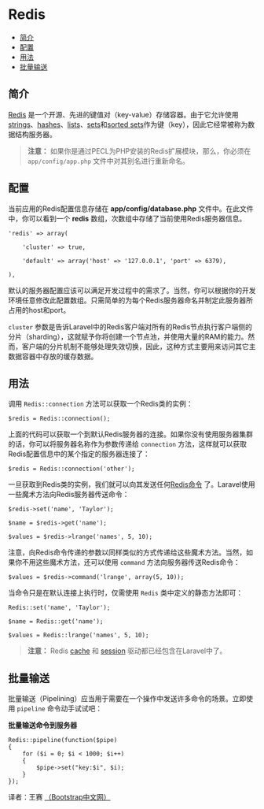 # Redis

- [简介](#introduction)
- [配置](#configuration)
- [用法](#usage)
- [批量输送](#pipelining)

<a name="introduction"></a>
## 简介

[Redis](http://redis.io) 是一个开源、先进的键值对（key-value）存储容器。由于它允许使用[strings](http://redis.io/topics/data-types#strings)、[hashes](http://redis.io/topics/data-types#hashes)、[lists](http://redis.io/topics/data-types#lists)、[sets](http://redis.io/topics/data-types#sets)和[sorted sets](http://redis.io/topics/data-types#sorted-sets)作为键（key），因此它经常被称为数据结构服务器。

> **注意：** 如果你是通过PECL为PHP安装的Redis扩展模块，那么，你必须在 `app/config/app.php` 文件中对其别名进行重新命名。

<a name="configuration"></a>
## 配置

当前应用的Redis配置信息存储在 **app/config/database.php** 文件中。在此文件中，你可以看到一个 **redis** 数组，次数组中存储了当前使用Redis服务器信息。

	'redis' => array(

		'cluster' => true,

		'default' => array('host' => '127.0.0.1', 'port' => 6379),

	),

默认的服务器配置应该可以满足开发过程中的需求了。当然，你可以根据你的开发环境任意修改此配置数组。只需简单的为每个Redis服务器命名并制定此服务器所占用的host和port。

`cluster` 参数是告诉Laravel中的Redis客户端对所有的Redis节点执行客户端侧的分片（sharding），这就赋予你将创建一个节点池，并使用大量的RAM的能力。然而，客户端的分片机制不能够处理失效切换，因此，这种方式主要用来访问其它主数据容器中存放的缓存数据。

<a name="usage"></a>
## 用法

调用 `Redis::connection` 方法可以获取一个Redis类的实例：

	$redis = Redis::connection();

上面的代码可以获取一个到默认Redis服务器的连接。如果你没有使用服务器集群的话，你可以将服务器名称作为参数传递给 `connection` 方法，这样就可以获取Redis配置信息中的某个指定的服务器连接了：

	$redis = Redis::connection('other');

一旦获取到Redis类的实例，我们就可以向其发送任何[Redis命令](http://redis.io/commands) 了。Laravel使用一些魔术方法向Redis服务器传送命令：

	$redis->set('name', 'Taylor');

	$name = $redis->get('name');

	$values = $redis->lrange('names', 5, 10);

注意，向Redis命令传递的参数以同样类似的方式传递给这些魔术方法。当然，如果你不用这些魔术方法，还可以使用 `command` 方法向服务器传送Redis命令：

	$values = $redis->command('lrange', array(5, 10));

当命令只是在默认连接上执行时，仅需使用 `Redis` 类中定义的静态方法即可：

	Redis::set('name', 'Taylor');

	$name = Redis::get('name');

	$values = Redis::lrange('names', 5, 10);

> **注意：** Redis [cache](/docs/cache) 和 [session](/docs/session) 驱动都已经包含在Laravel中了。

<a name="pipelining"></a>
## 批量输送

批量输送（Pipelining）应当用于需要在一个操作中发送许多命令的场景。立即使用 `pipeline` 命令动手试试吧：

**批量输送命令到服务器**

	Redis::pipeline(function($pipe)
	{
		for ($i = 0; $i < 1000; $i++)
		{
			$pipe->set("key:$i", $i);
		}
	});


译者：王赛  [（Bootstrap中文网）](http://www.bootcss.com)